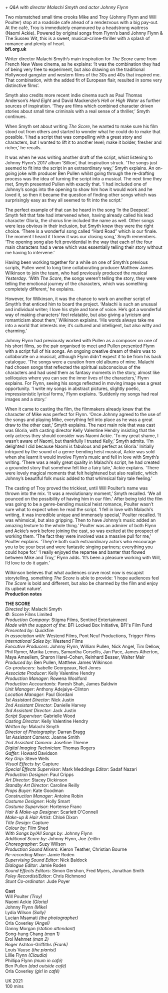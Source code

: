 
_+ Q&A with director Malachi Smyth and actor Johnny Flynn_

Two mismatched small time crooks Mike and Troy (Johnny Flynn and Will Poulter) stop at a roadside cafe ahead of a rendezvous with a big pay-out. At the café, Troy is immediately enamoured by a headstrong waitress (Naomi Ackie). Powered by original songs from Flynn’s band Johnny Flynn & The Sussex Wit, this is a sweet, musical-crime-thriller with a splash of romance and plenty of heart.  
**bfi.org.uk**  

Writer director Malachi Smyth’s main inspiration for _The Score_ came from French New Wave cinema, as he explains: ‘It was the combination they had of being very free to experiment, but also drawing on the traditional Hollywood gangster and western films of the 30s and 40s that inspired me. That combination, with the added fit of European flair, resulted in some very distinctive films’.

Smyth also credits more recent indie cinema such as Paul Thomas Anderson’s _Hard Eight_ and David Mackenzie’s _Hell or High Water_ as further sources of inspiration. ‘They are films which combined character driven stories about small time criminals with a real sense of a thriller,’ Smyth continues.

When Smyth set about writing _The Score_, he wanted to make sure his film stood out from others and started to wonder what he could do to make that possible. ‘I had a script that was compelling with a great story and characters, but I wanted to lift it to another level; make it bolder, fresher and richer,’ he recalls.

It was when he was writing another draft of the script, whist listening to Johnny Flynn’s 2017 album ‘Sillion’, that inspiration struck. ‘The songs just seemed to fit into the script in an extraordinary way,’ Smyth explains. An on-going joke with producer Ben Pullen whilst going through the re-drafting process was the idea of turning the script into a musical. The next time they met, Smyth presented Pullen with exactly that. ‘I had included one of Johnny’s songs into the opening to show him how it would work and he loved it, so then it became the question of finding other songs which was surprisingly easy as they all seemed to fit into the script.’

The perfect example of that can be heard in the song ‘In the Deepest’. Smyth felt that fate had intervened when, having already called his lead character Gloria, the chorus line included the name as well. Other songs were less obvious in their inclusion, but Smyth knew they were the right choice. ‘There is a wonderful song called “Hard Road” which is our finale. The moment I heard it I knew it was our closing song,’ Smyth remembers. ‘The opening song also felt providential in the way that each of the four main characters had a verse which was essentially telling their story without me having to intervene.’

Having been working together for a while on one of Smyth’s previous scripts, Pullen went to long time collaborating producer Matthew James Wilkinson to join the team, who had previously produced the musical _Yesterday_. ‘With  _The Score_, the songs weren’t telling the story, they were telling the emotional journey of the characters, which was something completely different,’ he explains.

However, for Wilkinson, it was the chance to work on another script of Smyth’s that enticed him to board the project. ‘Malachi is such an unusual and individual writer; I love his style and tone of voice. He’s got a wonderful way of making characters’ feel relatable, but also giving a lyricism and romanticism about them,’ Wilkinson explains. ‘His words always take me into a world that interests me; it’s cultured and intelligent, but also witty and charming.’

Johnny Flynn had previously worked with Pullen as a composer on one of his short films, so the pair organised to meet and Pullen presented Flynn with a script full of his songs. An ongoing creative dream of theirs was to collaborate on a musical, although Flynn didn’t expect it to be from his back catalogue. ‘The songs were a curation from old albums of mine. Malachi had chosen songs that reflected the spiritual subconscious of the characters and had used them as fantasy moments in the story, almost like soliloquies where you can see the inner lives of the characters,’ Flynn explains. For Flynn, seeing his songs reflected in moving image was a great opportunity. ‘I write my songs in abstract pictures, slightly poetic, impressionistic lyrical forms,’ Flynn explains. ‘Suddenly my songs had real images and a story.’

When it came to casting the film, the filmmakers already knew that the character of Mike was perfect for Flynn. ‘Once Johnny agreed to the use of the songs and playing Mike, everything fell into place as he was a great draw to the other cast,’ Smyth explains. The next main role that was cast was Gloria, with casting director Kelly Valentine Hendry insisting that the only actress they should consider was Naomi Ackie. ‘To my great shame, I wasn’t aware of Naomi, but thankfully I trusted Kelly,’ Smyth admits. ‘I’m delighted I did because Naomi is fabulous and perfect as Gloria.’ Initially intrigued by the sound of a genre-bending heist musical, Ackie was sold when she learnt it would involve Flynn’s music and fell in love with Smyth’s writing. ‘There was a really great quality in Malachi’s script, he had created a grounded story that somehow felt like a fairy tale,’ Ackie explains. ‘There were lovely magical moments that felt heightened but also realistic, which Johnny’s beautiful folk music added to that whimsical fairy tale feeling.’

The casting of Troy proved the trickiest, until Will Poulter’s name was thrown into the mix. ‘It was a revolutionary moment,’ Smyth recalled. ‘We all pounced on the possibility of having him in our film.’ After being told the film was going to be a genre-bending musical heist romance, Poulter wasn’t sure what to expect when he read the script. ‘I fell in love with Malachi’s writing, it was incredible unique and immensely special,’ Poulter recalled. ‘It was whimsical, but also gripping. Then to have Johnny’s music added an amazing texture to the whole thing.’ Poulter was an admirer of both Flynn and Ackie’s work before joining the cast, so was excited at the prospect of working them. ‘The fact they were involved was a massive pull for me,’ Poulter explains. ‘They’re both such extraordinary actors who encourage you to be your best and were fantastic singing partners; everything you could hope for.’ ‘I really enjoyed the repartee and banter that flowed between Mike and Troy,’ Flynn adds. ‘It’s been a pleasure working with Will, I’d love to do it again.’

Wilkinson believes that what audiences crave most now is escapist storytelling, something _The Score_ is able to provide: ‘I hope audiences feel _The Score_ is bold and different, but also be charmed by the film and enjoy its upbeat nature’.  
**Production notes**  

**THE SCORE**  
_Directed by_: Malachi Smyth  
_©_: Score Films Limited  
_Production Company_: Stigma Films, Sentinel Entertainment  
_Made with the support of the_: BFI Locked Box Initiative, BFI's Film Fund  
_Presented by_: Quickfire  
_In association with_: Westend Films, Pont Neuf Productions, Trigger Films  
_International Sales by_: Westend Films  
_Executive Producers_: Johnny Flynn, William Pullen, Nick Angel, Tim Dellow, Phil Rymer, Marika Lemos, Samantha Corsellis, Jan Pace, James Atherton, Maya Amsellem, Sharon Harel-Cohen, Reinhard Besser, Walter Mair  
_Produced by_: Ben Pullen, Matthew James Wilkinson  
_Co-producers_: Isabelle Georgeaux, Neil Jones  
_Associate Producer_: Kelly Valentine Hendry  
_Production Manager_: Rowena Woolford  
_Production Accountants_: Paresh Shah, James Baldwin  
_Unit Manager_: Anthony Adejaiye-Clinton  
_Location Manager_: Paul Giordani  
_1st Assistant Director_: Nick Justin  
_2nd Assistant Director_: Danielle Harvey  
_3rd Assistant Director_: Jack Justin  
_Script Supervisor_: Gabrielle Wood  
_Casting Director_: Kelly Valentine Hendry  
_Written by_: Malachi Smyth  
_Director of Photography_: Darran Bragg  
_1st Assistant Camera_: Joanne Smith  
_2nd Assistant Camera_: Josefine Thieme  
_Digital Imaging Technician_: Thomas Rogers  
_Gaffer_: Howard Davidson  
_Key Grip_: Steve Wells  
_Visual Effects by_: Capture  
_Special Effects Supervisor_: Mark Meddings 
_Editor_: Sadaf Nazari  
_Production Designer_: Paul Cripps  
_Art Director_: Stacey Dickinson  
_Standby Art Director_: Caroline Reilly  
_Props Buyer_: Kate Goodman  
_Construction Manager_: Antoine Robin  
_Costume Designer_: Holly Smart  
_Costume Supervisor_: Hortense Franc  
_Hair & Make-up Designer_: Scarlett O'Connell  
_Make-up & Hair Artist_: Chloë Dixon  
_Title Design_: Capture  
_Colour by_: Film Shed  
_With Songs by/All Songs by_: Johnny Flynn  
_Additional Score by_: Johnny Flynn, Joe Zeitlin  
_Choreographer_: Suzy Willson  
_Production Sound Mixers_: Kieron Teather, Christian Bourne  
_Re-recording Mixer_: Jamie Roden  
_Supervising Sound Editor_: Nick Baldock  
_Dialogue Editor_: Jamie Roden  
_Sound Effects Editors_: Simon Gershon, Fred Myers, Jonathan Smith  
_Foley Recordist/Editor_: Chris Richmond  
_Stunt Co-ordinator_: Jude Poyer  

**Cast**  
Will Poulter _(Troy)_  
Naomi Ackie _(Gloria)_  
Johnny Flynn _(Mike)_  
Lydia Wilson _(Sally)_  
Lucian Msamati _(the photographer)_  
Orla Coverley _(Angel)_  
Danny Morgan _(station attendant)_  
Song-hung Chang _(man 1)_  
Erol Mehmet _(man 2)_  
Roger Ashton-Griffiths _(Frank)_  
Louis Vause _(the pianist)_  
Lillie Flynn _(Claudia)_  
Phillipa Flynn _(mum in café)_  
Ben Pullen _(dad outside café)_  
Orla Coverley _(girl in café)_  

UK 2021  
100 mins  
<!--stackedit_data:
eyJoaXN0b3J5IjpbNTEyNjc3MjM1XX0=
-->